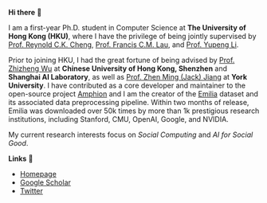 **Hi there** 🙌

I am a first-year Ph.D. student in Computer Science at **The University of Hong Kong (HKU)**, where I have the privilege of being jointly supervised by [Prof. Reynold C.K. Cheng](https://www.reynold.hku.hk/), [Prof. Francis C.M. Lau](https://i.cs.hku.hk/~fcmlau/), and [Prof. Yupeng Li](https://imd.hkbu.edu.hk/faculty-member/Dr-Yupeng-LI.html). 

Prior to joining HKU, I had the great fortune of being advised by [Prof. Zhizheng Wu](https://drwuz.com/) at **Chinese University of Hong Kong, Shenzhen** and **Shanghai AI Laboratory**, as well as [Prof. Zhen Ming (Jack) Jiang](https://scholar.google.com/citations?user=dbzTZhcAAAAJ&hl=en&oi=ao) at **York University**. I have contributed as a core developer and maintainer to the open-source project [Amphion](https://github.com/open-mmlab/Amphion) and I am the creator of the [Emilia](https://huggingface.co/datasets/amphion/Emilia-Dataset) dataset and its associated data preprocessing pipeline. Within two months of release, Emilia was downloaded over 50k times by more than 1k prestigious research institutions, including Stanford, CMU, OpenAI, Google, and NVIDIA.

My current research interests focus on *Social Computing* and *AI for Social Good*.

**Links** 🔗 
- [Homepage](https://harryhe11.github.io/)
- [Google Scholar](https://scholar.google.com/citations?user=cCIc3UIAAAAJ&hl=en)
- [Twitter](https://x.com/HeHarry_11)
